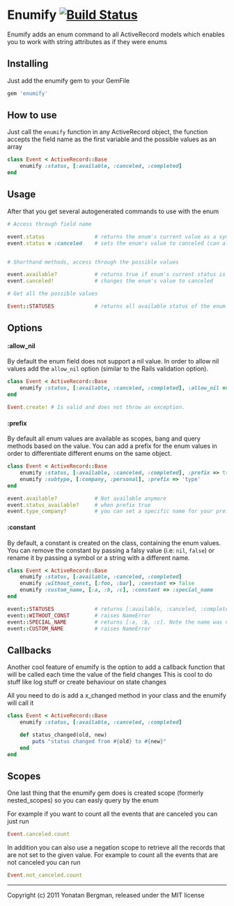 # Enumify [![Build Status](https://secure.travis-ci.org/yonbergman/enumify.png)](http://travis-ci.org/yonbergman/enumify)

Enumify adds an enum command to all ActiveRecord models which enables you to work with string attributes as if they were enums

## Installing

Just add the enumify gem to your GemFile

```ruby
gem 'enumify'
```

## How to use

Just call the `enumify` function in any ActiveRecord object, the function accepts the field name as the first variable and the possible values as an array

```ruby
class Event < ActiveRecord::Base
    enumify :status, [:available, :canceled, :completed]
end
```

## Usage

After that you get several autogenerated commands to use with the enum

```ruby
# Access through field name

event.status                # returns the enum's current value as a symbol
event.status = :canceled    # sets the enum's value to canceled (can also get a string)


# Shorthand methods, access through the possible values

event.available?            # returns true if enum's current status is available
event.canceled!             # changes the enum's value to canceled

# Get all the possible values

Event::STATUSES             # returns all available status of the enum
```

## Options
#### :allow_nil
By default the enum field does not support a nil value. In order to allow nil values add the `allow_nil` option (similar to the Rails validation option).

```ruby
class Event < ActiveRecord::Base
    enumify :status, [:available, :canceled, :completed], :allow_nil => true
end

Event.create! # Is valid and does not throw an exception.
```

#### :prefix
By default all enum values are available as scopes, bang and query methods based on the value.
You can add a prefix for the enum values in order to differentiate different enums on the same object.

```ruby
class Event < ActiveRecord::Base
    enumify :status, [:available, :canceled, :completed], :prefix => true
    enumify :subtype, [:company, :personal], :prefix => 'type'
end

event.available?            # Not available anymore
event.status_available?     # when prefix true
event.type_company?         # you can set a specific name for your prefix
```

#### :constant
By default, a constant is created on the class, containing the enum values.
You can remove the constant by passing a falsy value (i.e: `nil`, `false`) or rename it by passing a symbol or a string with a different name.

```ruby
class Event < ActiveRecord::Base
    enumify :status, [:available, :canceled, :completed]
    enumify :without_const, [:foo, :bar], :constant => false
    enumify :custom_name, [:a, :b, :c], :constant => :special_name
end

event::STATUSES             # returns [:available, :canceled, :completed]
event::WITHOUT_CONST        # raises NameError
event::SPECIAL_NAME         # returns [:a, :b, :c]. Note the name was not pluralized.
event::CUSTOM_NAME          # raises NameError
```

## Callbacks
Another cool feature of enumify is the option to add a callback function that will be called each time the value of the field changes
This is cool to do stuff like log stuff or create behaviour on state changes

All you need to do is add a x_changed method in your class and the enumify will call it

```ruby
class Event < ActiveRecord::Base
    enumify :status, [:available, :canceled, :completed]

    def status_changed(old, new)
        puts "status changed from #{old} to #{new}"
    end
end
```

## Scopes
One last thing that the enumify gem does is created scope (formerly nested_scopes) so you can easly query by the enum

For example if you want to count all the events that are canceled you can just run

```ruby
Event.canceled.count
```

In addition you can also use a negation scope to retrieve all the records that are not set to the given value.
For example to count all the events that are not canceled you can run

```ruby
Event.not_canceled.count
```

---

Copyright (c) 2011 Yonatan Bergman, released under the MIT license
